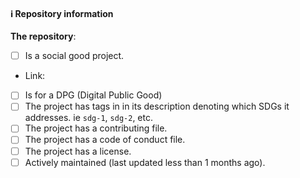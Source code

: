 #### ℹ️ Repository information

**The repository**:

- [ ] Is a social good project.
 - Link:
- [ ] Is for a DPG (Digital Public Good) 
- [ ] The project has tags in in its description denoting which SDGs it addresses. ie `sdg-1`, `sdg-2`, etc.
- [ ] The project has a contributing file.
- [ ] The project has a code of conduct file.
- [ ] The project has a license.
- [ ] Actively maintained (last updated less than 1 months ago).
